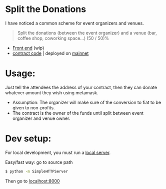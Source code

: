 Split the Donations
====

I have noticed a common scheme for event organizers and venues.

> Split the donations (between the event organizer) and a venue (bar, coffee shop, coworking space...) (50 / 50)%

* [Front end](https://mohamedhayibor.github.io/splitDonations/) (wip)
* [contract code](https://github.com/mohamedhayibor/splitDonations/blob/master/contracts/splitDonations.sol) | deployed on [mainnet](https://etherscan.io/address/0xcea99a910ab4a50225e93b9b96f53ae8f4ceb92d)

Usage:
=========

Just tell the attendees the address of your contract, then they can donate whatever amount they wish using metamask.

* Assumption: The organizer will make sure of the conversion to fiat to be given to non-profits.
* The contract is the owner of the funds until split between event organizer and venue owner.


Dev setup:
========

For local development, you must run a [local server](https://github.com/MetaMask/faq/blob/master/DEVELOPERS.md#globe_with_meridians-https---web-server-required).

Easy/fast way: go to source path

```sh
$ python -m SimpleHTTPServer
```

Then go to [localhost:8000](http://localhost:8000/)
